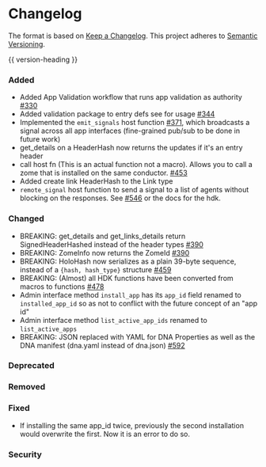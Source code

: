# Changelog
The format is based on [Keep a Changelog](https://keepachangelog.com/en/1.0.0/).
This project adheres to [Semantic Versioning](https://semver.org/spec/v2.0.0.html).

{{ version-heading }}

### Added
- Added App Validation workflow that runs app validation as authority [#330](https://github.com/holochain/holochain/pull/330)
- Added validation package to entry defs see for usage [#344](https://github.com/holochain/holochain/pull/344)
- Implemented the `emit_signals` host function [#371](https://github.com/holochain/holochain/pull/371), which broadcasts a signal across all app interfaces (fine-grained pub/sub to be done in future work)
- get_details on a HeaderHash now returns the updates if it's an entry header
- call host fn (This is an actual function not a macro). Allows you to call a zome that is installed on the same conductor. [#453](https://github.com/holochain/holochain/pull/453)
- Added create link HeaderHash to the Link type
- `remote_signal` host function to send a signal to a list of agents without blocking on the responses.
See [#546](https://github.com/holochain/holochain/pull/546) or the docs for the hdk.

### Changed

- BREAKING: get_details and get_links_details return SignedHeaderHashed instead of the header types [#390](https://github.com/holochain/holochain/pull/390)
- BREAKING: ZomeInfo now returns the ZomeId [#390](https://github.com/holochain/holochain/pull/390)
- BREAKING: HoloHash now serializes as a plain 39-byte sequence, instead of a `{hash, hash_type}` structure [#459](https://github.com/holochain/holochain/pull/459)
- BREAKING: (Almost) all HDK functions have been converted from macros to functions [#478](https://github.com/holochain/holochain/pull/478)
- Admin interface method `install_app` has its `app_id` field renamed to `installed_app_id` so as not to conflict with the future concept of an "app id"
- Admin interface method `list_active_app_ids` renamed to `list_active_apps`
- BREAKING: JSON replaced with YAML for DNA Properties as well as the DNA manifest (dna.yaml instead of dna.json) [#592](https://github.com/holochain/holochain/pull/592)

### Deprecated

### Removed

### Fixed

- If installing the same app_id twice, previously the second installation would overwrite the first. Now it is an error to do so.

### Security


